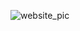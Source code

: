 ![website_pic](https://user-images.githubusercontent.com/99822844/162673817-53fd7e5c-bf18-4aa9-9f00-db7adcf1a3bc.png)
